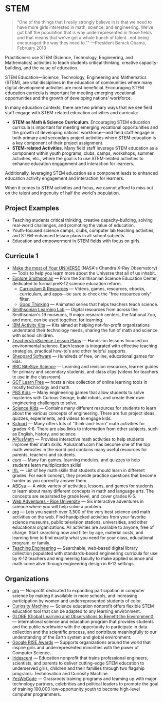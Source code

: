 # STEM

> "One of the things that I really strongly believe in is that we need to have more girls interested in math, science, and engineering. We’ve got half the population that is way underrepresented in those fields and that means that we’ve got a whole bunch of talent...not being encouraged the way they need to.""
> —President Barack Obama, February 2013

Practitioners use STEM \(Science, Technology, Engineering, and Mathematics\) activities to teach students critical thinking, creative capacity-building, and the value of education.

STEM Education—Science, Technology, Engineering and Mathematics \(STEM\), are vital disciplines in the education of communities where many digital development activities are most beneficial. Encouraging STEM education curricula is important for meeting emerging vocational opportunities and the growth of developing nations' workforce.

In many education contexts, there are two primary ways that we see field staff engage with STEM-related education activities and curricula:

- **STEM as Math & Science Curriculum.** Encouraging STEM education curricula is important for meeting emerging vocational opportunities and the growth of developing nations' workforce—and field staff engage in both primary and secondary project activities where STEM education is a key component of their project assignment.
- **STEM-related Activities.** Many field staff leverage STEM education as a component within youth programs, clubs, camps, workshops, summer activities, etc., where the goal is to use STEM-related activities to enhance education engagement and interaction for learners.

Additionally, leveraging STEM education as a component leads to enhanced education activity engagement and interaction for learners.

When it comes to STEM activities and focus, we cannot afford to miss out on the talent and ingenuity of half the world's population.


## Project Examples

* Teaching students critical thinking, creative capacity-building, solving real-world challenges, and promoting the value of education.
* Youth-focused science camps, clubs, computer lab teaching activities, and STEM-enhanced lesson plans in all school subjects.
* Education and empowerment in STEM fields with focus on girls.



## Curricula 1

- [Make the most of Your UNIVERSE](http://chandra.si.edu/corps/) (NASA's Chandra X-Ray Observatory)— Tools to help you learn more about the Universe that all of us inhabit.
- [Explore Smithsonian](https://ssec.si.edu/explore-smithsonian) — From the Smithsonian Science Education Center, dedicated to formal preK-12 science education reform.
	- [Curriculum & Resources](https://ssec.si.edu/explore-our-curriculum-resources) — Videos, games, resources, ebooks, curriculum, and apps—be sure to check the "free resources only" filter.
	- [Good Thinking](https://ssec.si.edu/goodthinking) — Animated series that helps teachers teach science.
- [Smithsonian Learning Lab](https://learninglab.si.edu/) — Digital resources from across the Smithsonian's 19 museums, 9 major research centers, the National Zoo, and more, can be used together, for learning.
- [IBM Activity Kits](https://www.ibm.com/ibm/responsibility/initiatives/activitykits/) — Kits aimed at helping not-for-profit organizations understand their technology needs, sharing the fun of math and science with school children.
- [TeachersTryScience Lesson Plans](http://www.teacherstryscience.org/) — Hands-on lessons focused on environmental science. Each lesson is integrated with effective teaching strategies, practical how-to's and other helpful supports.
- [Sheppard Software](http://www.sheppardsoftware.com/) — Hundreds of free, online, educational games for kids.
- [BBC BiteSize Science](http://www.bbc.co.uk/education) — Learning and revision resources, learner guides for primary and secondary students, and class clips (videos for teachers to use in the classroom).
- [GCF Learn Free](http://gcflearnfree.org/) — hosts a nice collection of online learning tools in mostly technology and math.
- [PBS Kids](http://pbskids.org/games/engineering/) — Many engineering games that allow students to solve mysteries with Curious George, build robots, and create their own engineering challenges to solve.
- [Science Kids](http://www.sciencekids.co.nz/) — Contains many different resources for students to learn about the various concepts of engineering. There are fun project ideas, quizzes, experiments, and videos to engage kids.
- [Kidport](http://www.kidport.com/) — Many offers lots of "think-and-learn" math activities for grades K-8. There are also links to information from other subjects, such as English, history, and science.
- [APlusMath](http://aplusmath.com/) — Provides interactive math activities to help students improve their math skills. Aplusmath.com has become one of the top math websites in the world and contains many useful resources for parents, teachers and students.
- [com](http://www.multiplication.com/) — Many fun games, learning modules, and quizzes to help students learn multiplication skills!
- [IXL](https://www.ixl.com/) — List of key math skills that students should learn in different grades. For each concept, they provide practice questions that become harder as you correctly answer them.
- [ABCya](http://www.abcya.com/) — A wide variety of activities, lessons, and games for students to learn about many different concepts in math and language arts. The concepts are separated by grade level, and cover grades K-5.
- [Web Adventures - Rice University](http://webadventures.rice.edu/) — Six interactive adventures in science where you will help solve a problem.
- [org](https://www.howtosmile.org/) — Lets you search over 3,500 of the very best science and math activities on the web. Find handpicked activities from your favorite science museums, public television stations, universities, and other educational organizations. All activities are available to anyone, free of charge. Start searching now and filter by age, material costs, and learning time to find exactly what you need for your class, educational program, or family.
- [Teaching Engineering](https://www.teachengineering.org/) — Searchable, web-based digital library collection populated with standards-based engineering curricula for use by K-12 teachers and engineering faculty to make applied science and math come alive through engineering design in K-12 settings.

## Organizations

- [org](http://code.org/) — Nonprofit dedicated to expanding participation in computer science by making it available in more schools, and increasing participation by women and underrepresented students of color.
- [Curiosity Machine](https://www.curiositymachine.org/) — Science education nonprofit offers flexible STEM education tool that can be adapted to any learning environment.
- [GLOBE (Global Learning and Observations to Benefit the Environment)](http://globe.gov/) — International science and education program that provides students and the public worldwide with the opportunity to participate in data collection and the scientific process, and contribute meaningfully to our understanding of the Earth system and global environment.
- [Google RISE Awards](https://www.google.com/edu/resources/programs/google-rise-awards/) — Supports organizations around the world that inspire girls and underrepresented minorities with the power of Computer Science.
- [Iridescent](http://iridescentlearning.org/) — Education nonprofit that trains professional engineers, scientists, and parents to deliver cutting-edge STEM education to underserved girls, children and their families through two flagship programs: Technovation and Curiosity Machine.
- [YesWeCode](http://www.yeswecode.org/) — Grassroots training programs and teaming up with major technology partners, celebrities and political leaders to promote the goal of training 100,000 low-opportunity youth to become high-level computer programmers.